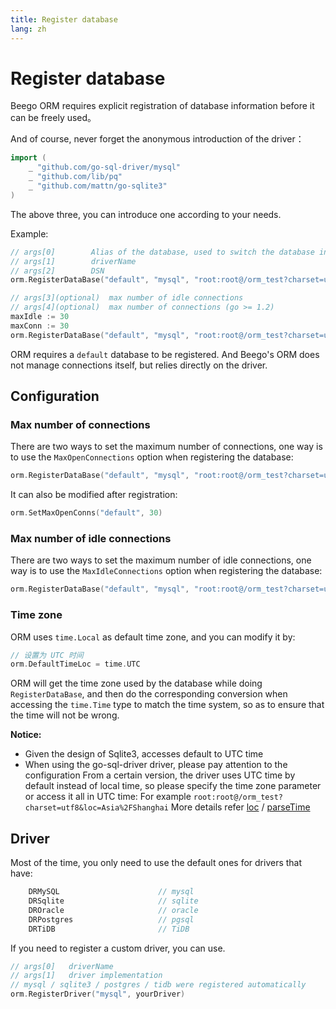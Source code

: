 ```yaml
---
title: Register database
lang: zh
---
```


# Register database

Beego ORM requires explicit registration of database information before it can be freely used。

And of course, never forget the anonymous introduction of the driver：

```go
import (
	_ "github.com/go-sql-driver/mysql"
	_ "github.com/lib/pq"
	_ "github.com/mattn/go-sqlite3"
)
```

The above three, you can introduce one according to your needs.

Example:

```go
// args[0]        Alias of the database, used to switch the database in ORM
// args[1]        driverName
// args[2]        DSN
orm.RegisterDataBase("default", "mysql", "root:root@/orm_test?charset=utf8")

// args[3](optional)  max number of idle connections
// args[4](optional)  max number of connections (go >= 1.2)
maxIdle := 30
maxConn := 30
orm.RegisterDataBase("default", "mysql", "root:root@/orm_test?charset=utf8", orm.MaxIdleConnections(maxIdle), orm.MaxOpenConnections(maxConn))
```

ORM requires a `default` database to be registered. And Beego's ORM does not manage connections itself, but relies directly on the driver.

## Configuration

### Max number of connections

There are two ways to set the maximum number of connections, one way is to use the `MaxOpenConnections` option when registering the database:

```go
orm.RegisterDataBase("default", "mysql", "root:root@/orm_test?charset=utf8", orm.MaxOpenConnections(100))
```

It can also be modified after registration:

```go
orm.SetMaxOpenConns("default", 30)
```

### Max number of idle connections

There are two ways to set the maximum number of idle connections, one way is to use the `MaxIdleConnections` option when registering the database:
```go
orm.RegisterDataBase("default", "mysql", "root:root@/orm_test?charset=utf8", orm.MaxIdleConnections(20))
```

### Time zone 

ORM uses `time.Local` as default time zone, and you can modify it by:

```go
// 设置为 UTC 时间
orm.DefaultTimeLoc = time.UTC
```

ORM will get the time zone used by the database while doing `RegisterDataBase`, and then do the corresponding conversion when accessing the `time.Time` type to match the time system, so as to ensure that the time will not be wrong.

**Notice:**

- Given the design of Sqlite3, accesses default to UTC time
- When using the go-sql-driver driver, please pay attention to the configuration
  From a certain version, the driver uses UTC time by default instead of local time, so please specify the time zone parameter or access it all in UTC time:
  For example `root:root@/orm_test?charset=utf8&loc=Asia%2FShanghai`
  More details refer [loc](https://github.com/go-sql-driver/mysql#loc) / [parseTime](https://github.com/go-sql-driver/mysql#parsetime)

## Driver

Most of the time, you only need to use the default ones for drivers that have:

```go
	DRMySQL                      // mysql
	DRSqlite                     // sqlite
	DROracle                     // oracle
	DRPostgres                   // pgsql
	DRTiDB                       // TiDB
```

If you need to register a custom driver, you can use.

```go
// args[0]   driverName
// args[1]   driver implementation
// mysql / sqlite3 / postgres / tidb were registered automatically
orm.RegisterDriver("mysql", yourDriver)
```
